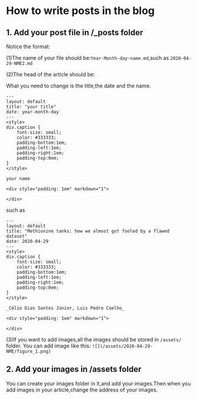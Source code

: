 # How to write posts in the blog
## 1. Add your post file in /_posts folder
Notice the format:

(1)The name of your file should be:`Year-Month-day-name.md`,such as `2020-04-29-NME2.md`

(2)The head of the article should be:

What you need to change is the title,the date and the name.

```
---
layout: default
title: "your title"
date: year-month-day
---
<style>
div.caption {
    font-size: small;
    color: #333333;
    padding-bottom:1em;
    padding-left:1em;
    padding-right:1em;
    padding-top:0em;
}
</style>

your name

<div style="padding: 1em" markdown="1">

</div>
```
such as

```
---
layout: default
title: "Methionine tanks: how we almost got fooled by a flawed dataset"
date: 2020-04-29
---
<style>
div.caption {
    font-size: small;
    color: #333333;
    padding-bottom:1em;
    padding-left:1em;
    padding-right:1em;
    padding-top:0em;
}
</style>

_Célio Dias Santos Júnior, Luis Pedro Coelho_

<div style="padding: 1em" markdown="1">

</div>
```

(3)If you want to add images,all the images should be stored in `/assets/` folder.
You can add image like this:
`![](/assets/2020-04-29-NME/figure_1.png)`

## 2. Add your images in /assets folder
You can create your images folder in it,and add your images.Then when you add images in your article,change the address of your images.
